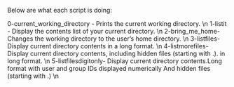 Below are what each script is doing: 

0-current_working_directory - Prints the current working directory.  \n
1-listit - Display the contents list of your current directory. \n
2-bring_me_home- Changes the working directory to the user’s home directory. \n
3-listfiles- Display current directory contents in a long format. \n
4-listmorefiles- Display current directory contents, including hidden files (starting with .). in long format. \n
5-listfilesdigitonly- Display current directory contents.Long format with user and group IDs displayed numerically And hidden files (starting with .) \n

